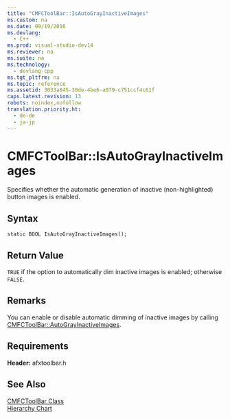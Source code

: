 ```yaml
---
title: "CMFCToolBar::IsAutoGrayInactiveImages"
ms.custom: na
ms.date: 09/19/2016
ms.devlang: 
  - C++
ms.prod: visual-studio-dev14
ms.reviewer: na
ms.suite: na
ms.technology: 
  - devlang-cpp
ms.tgt_pltfrm: na
ms.topic: reference
ms.assetid: 3033a845-30de-4be6-a079-c751ccf4c61f
caps.latest.revision: 13
robots: noindex,nofollow
translation.priority.ht: 
  - de-de
  - ja-jp
---
```

# CMFCToolBar::IsAutoGrayInactiveImages
Specifies whether the automatic generation of inactive (non-highlighted) button images is enabled.  
  
## Syntax  
  
```  
static BOOL IsAutoGrayInactiveImages();  
```  
  
## Return Value  
 `TRUE` if the option to automatically dim inactive images is enabled; otherwise `FALSE`.  
  
## Remarks  
 You can enable or disable automatic dimming of inactive images by calling [CMFCToolBar::AutoGrayInactiveImages](../vs140/CMFCToolBar--AutoGrayInactiveImages.md).  
  
## Requirements  
 **Header:** afxtoolbar.h  
  
## See Also  
 [CMFCToolBar Class](../Topic/CMFCToolBar%20Class.md)   
 [Hierarchy Chart](../vs140/Hierarchy-Chart.md)